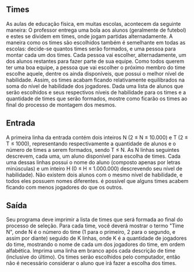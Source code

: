 ## Times
As aulas de educação física, em muitas escolas, acontecem da seguinte maneira: O
professor entrega uma bola aos alunos (geralmente de futebol) e estes se dividem
em times, onde jogam partidas alternadamente.
A maneira como os times são escolhidos também é semelhante em todas as
escolas: decide-se quantos times serão formados, e uma pessoa para montar cada
um dos times. Cada pessoa vai escolher, alternadamente, um dos alunos restantes
para fazer parte de sua equipe. Como todos querem ter uma boa equipe, a pessoa
que vai escolher o próximo membro do time escolhe aquele, dentre os ainda
disponíveis, que possui o melhor nível de habilidade. Assim, os times acabam
ficando relativamente equilibrados na soma do nível de habilidade dos jogadores.
Dada uma lista de alunos que serão escolhidos e seus respectivos níveis de
habilidade para os times e a quantidade de times que serão formados, mostre como
ficarão os times ao final do processo de montagem dos mesmos.

## Entrada
A primeira linha da entrada contém dois inteiros N (2 ≤ N ≤ 10.000) e T (2 ≤ T ≤
1000), representando respectivamente a quantidade de alunos e o número de times
a serem formados, sendo T ≤ N. As N linhas seguintes descrevem, cada uma, um
aluno disponível para escolha de times. Cada uma dessas linhas possui o nome do
aluno (composto apenas por letras minúsculas) e um inteiro H (0 ≤ H ≤ 1.000.000)
descrevendo seu nível de habilidade).
Não existem dois alunos com o mesmo nível de habilidade, e todos eles possuem
nomes diferentes. é possível que alguns times acabem ficando com menos
jogadores do que os outros.

## Saída
Seu programa deve imprimir a lista de times que será formada ao final do processo
de seleção. Para cada time, você deverá mostrar o termo "Time N", onde N é o número 
do time (1 para o primeiro, 2 para o segundo, e assim por diante) seguido
de K linhas, onde K é a quantidade de jogadores do time, mostrando o nome de
cada um dos jogadores do time, em ordem alfabética. Imprima uma linha em branco
após cada descrição de time (inclusive do último).
Os times serão escolhidos pelo computador, então não é necessário considerar o
aluno que irá fazer a escolha dos times.

